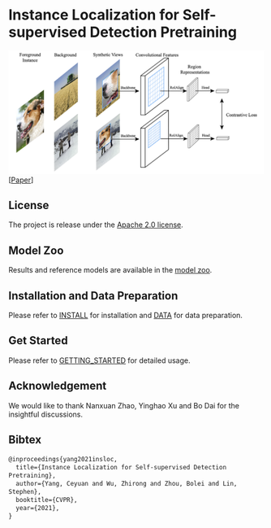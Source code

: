 # Instance Localization for Self-supervised Detection Pretraining

![image](./docs/figures/teaser.png)
[[Paper](https://arxiv.org/pdf/2102.08318.pdf)]

## License
The project is release under the [Apache 2.0 license](./LICENSE).

## Model Zoo
Results and reference models are available in the [model zoo](./docs/MODELZOO.md).

## Installation and Data Preparation
Please refer to [INSTALL](./docs/INSTALL.md) for installation and [DATA](./docs/DATA.md) for data preparation.

## Get Started
Please refer to [GETTING_STARTED](./docs/GETSTARTED.md) for detailed usage.

## Acknowledgement
We would like to thank Nanxuan Zhao, Yinghao Xu and Bo Dai for the insightful discussions.

## Bibtex
```
@inproceedings{yang2021insloc,
  title={Instance Localization for Self-supervised Detection Pretraining},
  author={Yang, Ceyuan and Wu, Zhirong and Zhou, Bolei and Lin, Stephen},
  booktitle={CVPR},
  year={2021},
}
```
